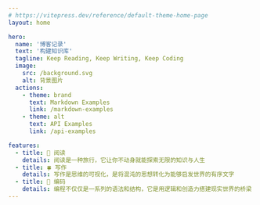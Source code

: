 ```yaml
---
# https://vitepress.dev/reference/default-theme-home-page
layout: home

hero:
  name: '博客记录'
  text: '构建知识库'
  tagline: Keep Reading, Keep Writing, Keep Coding
  image:
    src: /background.svg
    alt: 背景图片
  actions:
    - theme: brand
      text: Markdown Examples
      link: /markdown-examples
    - theme: alt
      text: API Examples
      link: /api-examples

features:
  - title: 🥑 阅读
    details: 阅读是一种旅行，它让你不动身就能探索无限的知识与人生
  - title: 🍀 写作
    details: 写作是思维的可视化，是将混沌的思想转化为能够启发世界的有序文字
  - title: 🤖 编码
    details: 编程不仅仅是一系列的语法和结构，它是用逻辑和创造力搭建现实世界的桥梁
---
```

